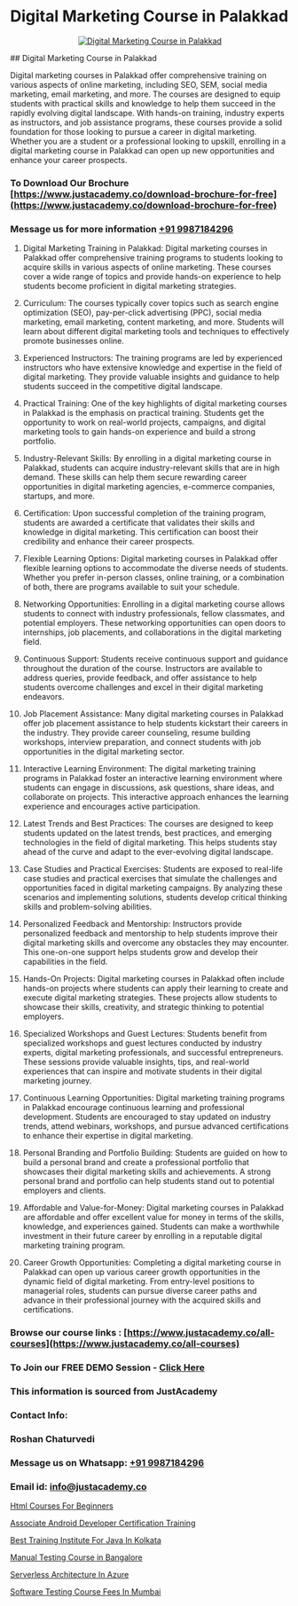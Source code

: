 # Digital Marketing Course in Palakkad

<p align="center">
  <a href="https://justacademy.co/course-detail/digital-marketing">
    <img src="https://justacademy.co/storage2/course_image/1676636720_course_image.webp" alt="Digital Marketing Course in Palakkad">
  </a>
</p>
## Digital Marketing Course in Palakkad

Digital marketing courses in Palakkad offer comprehensive training on various aspects of online marketing, including SEO, SEM, social media marketing, email marketing, and more. The courses are designed to equip students with practical skills and knowledge to help them succeed in the rapidly evolving digital landscape. With hands-on training, industry experts as instructors, and job assistance programs, these courses provide a solid foundation for those looking to pursue a career in digital marketing. Whether you are a student or a professional looking to upskill, enrolling in a digital marketing course in Palakkad can open up new opportunities and enhance your career prospects.
### To Download Our Brochure [https://www.justacademy.co/download-brochure-for-free](https://www.justacademy.co/download-brochure-for-free)
### Message us for more information [+91 9987184296](https://api.whatsapp.com/send?phone=919987184296)
1) Digital Marketing Training in Palakkad:
Digital marketing courses in Palakkad offer comprehensive training programs to students looking to acquire skills in various aspects of online marketing. These courses cover a wide range of topics and provide hands-on experience to help students become proficient in digital marketing strategies.

2) Curriculum:
The courses typically cover topics such as search engine optimization (SEO), pay-per-click advertising (PPC), social media marketing, email marketing, content marketing, and more. Students will learn about different digital marketing tools and techniques to effectively promote businesses online.

3) Experienced Instructors:
The training programs are led by experienced instructors who have extensive knowledge and expertise in the field of digital marketing. They provide valuable insights and guidance to help students succeed in the competitive digital landscape.

4) Practical Training:
One of the key highlights of digital marketing courses in Palakkad is the emphasis on practical training. Students get the opportunity to work on real-world projects, campaigns, and digital marketing tools to gain hands-on experience and build a strong portfolio.

5) Industry-Relevant Skills:
By enrolling in a digital marketing course in Palakkad, students can acquire industry-relevant skills that are in high demand. These skills can help them secure rewarding career opportunities in digital marketing agencies, e-commerce companies, startups, and more.

6) Certification:
Upon successful completion of the training program, students are awarded a certificate that validates their skills and knowledge in digital marketing. This certification can boost their credibility and enhance their career prospects.

7) Flexible Learning Options:
Digital marketing courses in Palakkad offer flexible learning options to accommodate the diverse needs of students. Whether you prefer in-person classes, online training, or a combination of both, there are programs available to suit your schedule.

8) Networking Opportunities:
Enrolling in a digital marketing course allows students to connect with industry professionals, fellow classmates, and potential employers. These networking opportunities can open doors to internships, job placements, and collaborations in the digital marketing field.

9) Continuous Support:
Students receive continuous support and guidance throughout the duration of the course. Instructors are available to address queries, provide feedback, and offer assistance to help students overcome challenges and excel in their digital marketing endeavors.

10) Job Placement Assistance:
Many digital marketing courses in Palakkad offer job placement assistance to help students kickstart their careers in the industry. They provide career counseling, resume building workshops, interview preparation, and connect students with job opportunities in the digital marketing sector.

11) Interactive Learning Environment:
The digital marketing training programs in Palakkad foster an interactive learning environment where students can engage in discussions, ask questions, share ideas, and collaborate on projects. This interactive approach enhances the learning experience and encourages active participation.

12) Latest Trends and Best Practices:
The courses are designed to keep students updated on the latest trends, best practices, and emerging technologies in the field of digital marketing. This helps students stay ahead of the curve and adapt to the ever-evolving digital landscape.

13) Case Studies and Practical Exercises:
Students are exposed to real-life case studies and practical exercises that simulate the challenges and opportunities faced in digital marketing campaigns. By analyzing these scenarios and implementing solutions, students develop critical thinking skills and problem-solving abilities.

14) Personalized Feedback and Mentorship:
Instructors provide personalized feedback and mentorship to help students improve their digital marketing skills and overcome any obstacles they may encounter. This one-on-one support helps students grow and develop their capabilities in the field.

15) Hands-On Projects:
Digital marketing courses in Palakkad often include hands-on projects where students can apply their learning to create and execute digital marketing strategies. These projects allow students to showcase their skills, creativity, and strategic thinking to potential employers.

16) Specialized Workshops and Guest Lectures:
Students benefit from specialized workshops and guest lectures conducted by industry experts, digital marketing professionals, and successful entrepreneurs. These sessions provide valuable insights, tips, and real-world experiences that can inspire and motivate students in their digital marketing journey.

17) Continuous Learning Opportunities:
Digital marketing training programs in Palakkad encourage continuous learning and professional development. Students are encouraged to stay updated on industry trends, attend webinars, workshops, and pursue advanced certifications to enhance their expertise in digital marketing.

18) Personal Branding and Portfolio Building:
Students are guided on how to build a personal brand and create a professional portfolio that showcases their digital marketing skills and achievements. A strong personal brand and portfolio can help students stand out to potential employers and clients.

19) Affordable and Value-for-Money:
Digital marketing courses in Palakkad are affordable and offer excellent value for money in terms of the skills, knowledge, and experiences gained. Students can make a worthwhile investment in their future career by enrolling in a reputable digital marketing training program.

20) Career Growth Opportunities:
Completing a digital marketing course in Palakkad can open up various career growth opportunities in the dynamic field of digital marketing. From entry-level positions to managerial roles, students can pursue diverse career paths and advance in their professional journey with the acquired skills and certifications.

### Browse our course links : [https://www.justacademy.co/all-courses](https://www.justacademy.co/all-courses) 
### To Join our FREE DEMO Session - [Click Here](https://www.justacademy.co/register-for-course-demo)


### This information is sourced from JustAcademy
### Contact Info:
### Roshan Chaturvedi
### Message us on Whatsapp: [+91 9987184296](https://api.whatsapp.com/send?phone=919987184296)
### Email id: [info@justacademy.co](mailto:info@justacademy.co)
                
[Html Courses For Beginners](https://www.linkedin.com/pulse/html-courses-beginners-justacademy-boston-g9kve?trackingId=Uw1SzmcjLBkD1dioZWGcdg%3D%3D&lipi=urn%3Ali%3Apage%3Ad_flagship3_company_admin%3BTbY8fN%2BZSiWS3%2FqQQu1Jtw%3D%3D)

[Associate Android Developer Certification Training](https://www.linkedin.com/pulse/associate-android-developer-certification-training-dnc1f/)

[Best Training Institute For Java In Kolkata](https://medium.com/@justacademytraining/best-training-institute-for-java-in-kolkata-30225b4c89b1)

[Manual Testing Course in Bangalore](https://medium.com/@shivamja27/manual-testing-course-in-bangalore-3c8d9f31019b)

[Serverless Architecture In Azure](https://justacademyin.github.io/justacademy/serverless-architecture-in-azure)

[Software Testing Course Fees In Mumbai](https://justacademyin.github.io/justacademy/software-testing-course-fees-in-mumbai)

